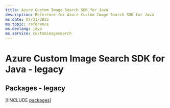 ```yaml
---
title: Azure Custom Image Search SDK for Java
description: Reference for Azure Custom Image Search SDK for Java
ms.date: 07/31/2025
ms.topic: reference
ms.devlang: java
ms.service: customimagesearch
---
```

# Azure Custom Image Search SDK for Java - legacy
## Packages - legacy
[!INCLUDE [packages](custom-image-search-index.md)]
